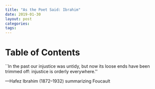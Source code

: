 ```yaml
---
title: "As the Poet Said: Ibrahim"
date: 2019-01-30
layout: post
categories: 
tags: 
---
```


# Table of Contents


\`\`In the past our injustice was untidy, but now its loose ends have been trimmed off: injustice is orderly everywhere.''

&#x2014;Hafez Ibrahim (1872&#x2013;1932) summarizing Foucault
